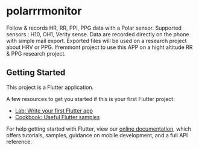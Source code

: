 # polarrrmonitor

Follow & records HR, RR, PPI, PPG data with a Polar sensor. Supported sensors : H10, OH1, Verity sense. Data are recorded directly on the phone with simple mail export. Exported files will be used on a research project about HRV or PPG. Ifremmont project to use this APP on a hight altitude RR & PPG research project.

## Getting Started

This project is a Flutter application.

A few resources to get you started if this is your first Flutter project:

- [Lab: Write your first Flutter app](https://flutter.dev/docs/get-started/codelab)
- [Cookbook: Useful Flutter samples](https://flutter.dev/docs/cookbook)

For help getting started with Flutter, view our
[online documentation](https://flutter.dev/docs), which offers tutorials,
samples, guidance on mobile development, and a full API reference.
